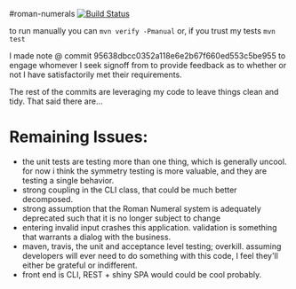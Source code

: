 #roman-numerals [![Build Status](https://travis-ci.org/matyb/roman-numerals.png?branch=master)](https://travis-ci.org/matyb/roman-numerals)

to run manually you can
```mvn verify -Pmanual```
or, if you trust my tests
```mvn test```

I made note @ commit 95638dbcc0352a118e6e2b67f660ed553c5be955 to engage whomever I seek signoff from to provide feedback as to whether or not I have satisfactorily met their requirements.

The rest of the commits are leveraging my code to leave things clean and tidy. That said there are...

Remaining Issues:
=================
* the unit tests are testing more than one thing, which is generally uncool. for now i think the symmetry testing is more valuable, and they are testing a single behavior.
* strong coupling in the CLI class, that could be much better decomposed.
* strong assumption that the Roman Numeral system is adequately deprecated such that it is no longer subject to change
* entering invalid input crashes this application. validation is something that warrants a dialog with the business.
* maven, travis, the unit and acceptance level testing; overkill. assuming developers will ever need to do something with this code, I feel they'll either be grateful or indifferent.
* front end is CLI, REST + shiny SPA would could be cool probably. 
